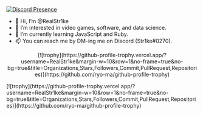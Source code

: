 <!---
RealStr1ke/RealStr1ke is a ✨ special ✨ repository because its `README.md` (this file) appears on your GitHub profile.
You can click the Preview link to take a look at your changes.
--->
[![Discord Presence](https://lanyard-profile-readme.vercel.app/api/411641088944766982?idleMessage=Busy%20torturing%20myself%20with%20programming%20errors....&theme=dark)](https://discord.com/users/411641088944766982)

- 👋 Hi, I’m @RealStr1ke
- 👀 I’m interested in video games, software, and data science.
- 🌱 I’m currently learning JavaScript and Ruby.
- 📫 You can reach me by DM-ing me on Discord (Str1ke#0270).

<p align="center">
    [![trophy](https://github-profile-trophy.vercel.app/?username=RealStr1ke&margin-w=10&row=1&no-frame=true&no-bg=true&title=Organizations,Stars,Followers,Commit,PullRequest,Repositories)](https://github.com/ryo-ma/github-profile-trophy)
</p>
[![trophy](https://github-profile-trophy.vercel.app/?username=RealStr1ke&margin-w=10&row=1&no-frame=true&no-bg=true&title=Organizations,Stars,Followers,Commit,PullRequest,Repositories)](https://github.com/ryo-ma/github-profile-trophy)
